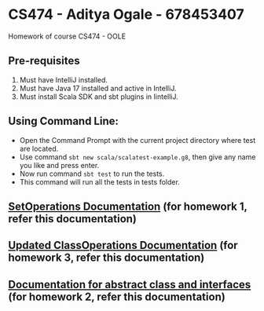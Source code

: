 # CS474 - Aditya Ogale - 678453407
Homework of course CS474 - OOLE

## Pre-requisites
1. Must have IntelliJ installed.
2. Must have Java 17 installed and active in IntelliJ.
3. Must install Scala SDK and sbt plugins in IintelliJ.

## Using Command Line:
  - Open the Command Prompt with the current project directory where test are located.
  - Use command ```sbt new scala/scalatest-example.g8```, then give any name you like and press enter.
  - Now run command ```sbt test``` to run the tests. 
  - This command will run all the tests in tests folder.

## [SetOperations Documentation](SetOperation.md) (for homework 1, refer this documentation)
## [Updated ClassOperations Documentation](ClassOperations.md) (for homework 3, refer this documentation)
## [Documentation for abstract class and interfaces](AbstractClassAndInterfaceOp.md) (for homework 2, refer this documentation)
